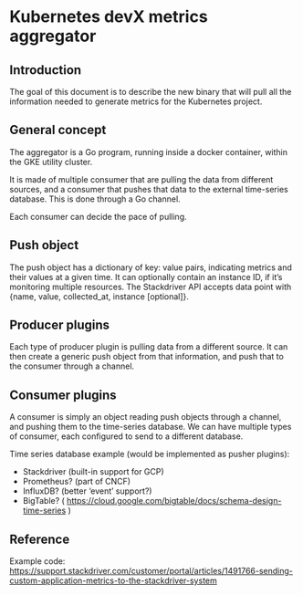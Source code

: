 Kubernetes devX metrics aggregator
==================================

Introduction
------------
The goal of this document is to describe the new binary that will pull all
the information needed to generate metrics for the Kubernetes project.

General concept
---------------
The aggregator is a Go program, running inside a docker container, within
the GKE utility cluster.

It is made of multiple consumer that are pulling the data from different
sources, and a consumer that pushes that data to the external time-series
database. This is done through a Go channel.

Each consumer can decide the pace of pulling.

Push object
-----------
The push object has a dictionary of key: value pairs, indicating metrics and
their values at a given time. It can optionally contain an instance ID, if
it’s monitoring multiple resources.  The Stackdriver API accepts data point
with {name, value, collected_at, instance [optional]}.

Producer plugins
----------------
Each type of producer plugin is pulling data from a different source. It can
then create a generic push object from that information, and push that to
the consumer through a channel.

Consumer plugins
----------------
A consumer is simply an object reading push objects through a channel, and
pushing them to the time-series database. We can have multiple types of
consumer, each configured to send to a different database.

Time series database example (would be implemented as pusher plugins):
- Stackdriver (built-in support for GCP)
- Prometheus? (part of CNCF)
- InfluxDB? (better ‘event’ support?)
- BigTable? ( https://cloud.google.com/bigtable/docs/schema-design-time-series )

Reference
---------
Example code: https://support.stackdriver.com/customer/portal/articles/1491766-sending-custom-application-metrics-to-the-stackdriver-system

